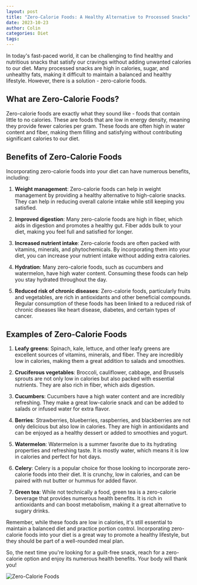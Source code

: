 ```yaml
---
layout: post
title: "Zero-Calorie Foods: A Healthy Alternative to Processed Snacks"
date: 2023-10-23
author: Colin
categories: Diet
tags: 
---
```


In today's fast-paced world, it can be challenging to find healthy and nutritious snacks that satisfy our cravings without adding unwanted calories to our diet. Many processed snacks are high in calories, sugar, and unhealthy fats, making it difficult to maintain a balanced and healthy lifestyle. However, there is a solution - zero-calorie foods.

## What are Zero-Calorie Foods?

Zero-calorie foods are exactly what they sound like - foods that contain little to no calories. These are foods that are low in energy density, meaning they provide fewer calories per gram. These foods are often high in water content and fiber, making them filling and satisfying without contributing significant calories to our diet.

## Benefits of Zero-Calorie Foods

Incorporating zero-calorie foods into your diet can have numerous benefits, including:

1. **Weight management**: Zero-calorie foods can help in weight management by providing a healthy alternative to high-calorie snacks. They can help in reducing overall calorie intake while still keeping you satisfied.

2. **Improved digestion**: Many zero-calorie foods are high in fiber, which aids in digestion and promotes a healthy gut. Fiber adds bulk to your diet, making you feel full and satisfied for longer.

3. **Increased nutrient intake**: Zero-calorie foods are often packed with vitamins, minerals, and phytochemicals. By incorporating them into your diet, you can increase your nutrient intake without adding extra calories.

4. **Hydration**: Many zero-calorie foods, such as cucumbers and watermelon, have high water content. Consuming these foods can help you stay hydrated throughout the day.

5. **Reduced risk of chronic diseases**: Zero-calorie foods, particularly fruits and vegetables, are rich in antioxidants and other beneficial compounds. Regular consumption of these foods has been linked to a reduced risk of chronic diseases like heart disease, diabetes, and certain types of cancer.

## Examples of Zero-Calorie Foods

1. **Leafy greens**: Spinach, kale, lettuce, and other leafy greens are excellent sources of vitamins, minerals, and fiber. They are incredibly low in calories, making them a great addition to salads and smoothies.

2. **Cruciferous vegetables**: Broccoli, cauliflower, cabbage, and Brussels sprouts are not only low in calories but also packed with essential nutrients. They are also rich in fiber, which aids digestion.

3. **Cucumbers**: Cucumbers have a high water content and are incredibly refreshing. They make a great low-calorie snack and can be added to salads or infused water for extra flavor.

4. **Berries**: Strawberries, blueberries, raspberries, and blackberries are not only delicious but also low in calories. They are high in antioxidants and can be enjoyed as a healthy dessert or added to smoothies and yogurt.

5. **Watermelon**: Watermelon is a summer favorite due to its hydrating properties and refreshing taste. It is mostly water, which means it is low in calories and perfect for hot days.

6. **Celery**: Celery is a popular choice for those looking to incorporate zero-calorie foods into their diet. It is crunchy, low in calories, and can be paired with nut butter or hummus for added flavor.

7. **Green tea**: While not technically a food, green tea is a zero-calorie beverage that provides numerous health benefits. It is rich in antioxidants and can boost metabolism, making it a great alternative to sugary drinks.

Remember, while these foods are low in calories, it's still essential to maintain a balanced diet and practice portion control. Incorporating zero-calorie foods into your diet is a great way to promote a healthy lifestyle, but they should be part of a well-rounded meal plan.

So, the next time you're looking for a guilt-free snack, reach for a zero-calorie option and enjoy its numerous health benefits. Your body will thank you!

![Zero-Calorie Foods](https://source.unsplash.com/1600x900/?healthy-food)